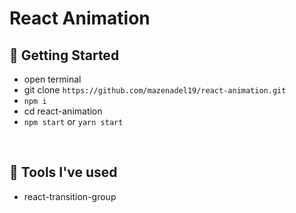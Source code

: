 # React Animation

## 🚀 Getting Started

- open terminal
- git clone `https://github.com/mazenadel19/react-animation.git`
- `npm i`
- cd react-animation
- `npm start` or `yarn start`

<br/>

## 🧰 Tools I've used

- react-transition-group

